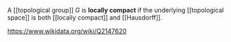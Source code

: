 A [[topological group]] $G$ is **locally compact** if the underlying [[topological space]] is both [[locally compact]] and [[Hausdorff]].

https://www.wikidata.org/wiki/Q2147620